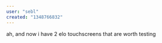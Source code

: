 ```yaml
---
user: "sebl"
created: "1348766832"
---
```


ah, and now i have 2 elo touchscreens that are worth testing
